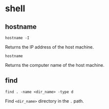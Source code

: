 # shell

## hostname

```
hostname -I
```

Returns the IP address of the host machine.

```
hostname
```

Returns the computer name of the host machine.

## find

```
find . -name <dir_name> -type d
```

Find `<dir_name>` directory in the `.` path.
